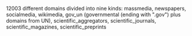 12003 different domains divided into nine kinds: massmedia, newspapers, socialmedia, wikimedia, gov_un (governmental (ending with ".gov") plus domains from UN), scientific_aggregators, scientific_journals, scientific_magazines, scientific_preprints
